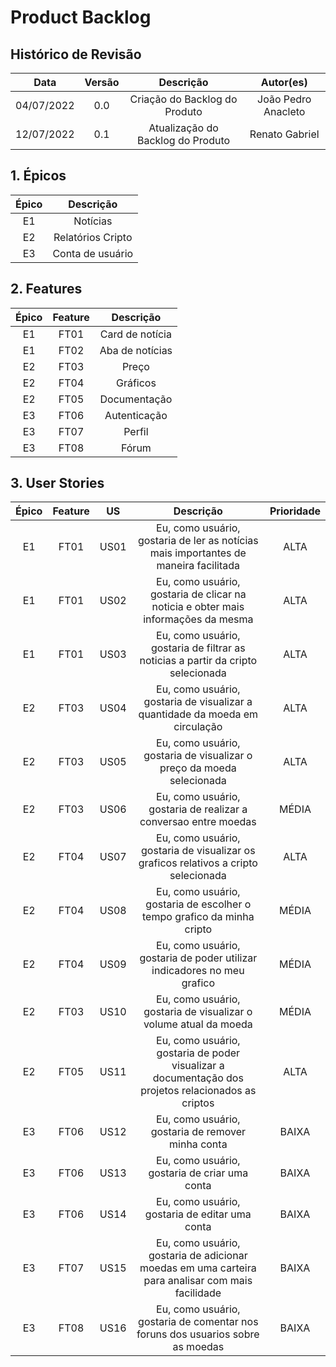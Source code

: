 # Product Backlog

## Histórico de Revisão

| Data | Versão | Descrição | Autor(es) |
| :-: | :-: | :-: | :-: |
| 04/07/2022 | 0.0 | Criação do Backlog do Produto | João Pedro Anacleto |
| 12/07/2022 | 0.1 | Atualização do Backlog do Produto | Renato Gabriel |

## 1. Épicos

| Épico |Descrição |
| :-: | :-: |
| E1 | Notícias |
| E2 | Relatórios Cripto |
| E3 | Conta de usuário |

## 2. Features
| Épico | Feature | Descrição |
| :-: | :-: | :-: |
| E1 | FT01 | Card de notícia |
| E1 | FT02 | Aba de notícias |
| E2 | FT03 | Preço |
| E2 | FT04 | Gráficos |
| E2 | FT05 | Documentação |
| E3 | FT06 | Autenticação |
| E3 | FT07 | Perfil |
| E3 | FT08 | Fórum |


## 3. User Stories
| Épico| Feature | US | Descrição | Prioridade |
| :-: | :-: | :-: | :-: | :-: |
| E1 | FT01 | US01 | Eu, como usuário, gostaria de ler as notícias mais importantes de maneira facilitada | ALTA|
| E1 | FT01 | US02 | Eu, como usuário, gostaria de clicar na noticia e obter mais informações da mesma | ALTA |
| E1 | FT01 | US03 | Eu, como usuário, gostaria de filtrar as noticias a partir da cripto selecionada | ALTA |
| E2 | FT03 | US04 | Eu, como usuário, gostaria de visualizar a quantidade da moeda em circulação | ALTA |
| E2 | FT03 | US05 | Eu, como usuário, gostaria de visualizar o preço da moeda selecionada | ALTA |
| E2 | FT03 | US06 | Eu, como usuário, gostaria de realizar a conversao entre moedas | MÉDIA |
| E2 | FT04 | US07 | Eu, como usuário, gostaria de visualizar os graficos relativos a cripto selecionada | ALTA |
| E2 | FT04 | US08 | Eu, como usuário, gostaria de escolher o tempo grafico da minha cripto | MÉDIA |
| E2 | FT04 | US09 | Eu, como usuário, gostaria de poder utilizar indicadores no meu grafico | MÉDIA |
| E2 | FT03 | US10 | Eu, como usuário, gostaria de visualizar o volume atual da moeda | MÉDIA |
| E2 | FT05 | US11 | Eu, como usuário, gostaria de poder visualizar a documentação dos projetos relacionados as criptos | ALTA |
| E3 | FT06 | US12 | Eu, como usuário, gostaria de remover minha conta | BAIXA |
| E3 | FT06 | US13 | Eu, como usuário, gostaria de criar uma conta | BAIXA |
| E3 | FT06 | US14 | Eu, como usuário, gostaria de editar uma conta | BAIXA |
| E3 | FT07 | US15 | Eu, como usuário, gostaria de adicionar moedas em uma carteira para analisar com mais facilidade | BAIXA |
| E3 | FT08 | US16 | Eu, como usuário, gostaria de comentar nos foruns dos usuarios sobre as moedas | BAIXA | 
